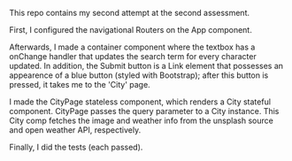 This repo contains my second attempt at the second assessment.

First, I configured the navigational Routers on the App component.

Afterwards, I made a container component where the textbox has a onChange handler that updates the 
search term for every character updated. In addition, the Submit button is a Link element that possesses
an appearence of a blue button (styled with Bootstrap); after this button is pressed, it takes me to the 
'City' page.

I made the CityPage stateless component, which renders a City stateful component. CityPage passes the query parameter to a City instance. This City comp fetches the image and weather info from the unsplash source and open weather API, respectively. 

Finally, I did the tests (each passed). 